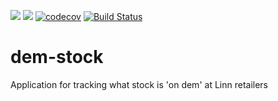 [![](https://images.microbadger.com/badges/image/linn/dem-stock.svg)](https://microbadger.com/images/linn/dem-stock "Get your own image badge on microbadger.com") [![](https://images.microbadger.com/badges/version/linn/dem-stock.svg)](https://microbadger.com/images/linn/dem-stock "Get your own version badge on microbadger.com")
[![codecov](https://codecov.io/gh/linn/dem-stock/branch/master/graph/badge.svg?token=zlSxkTS169)](https://codecov.io/gh/linn/dem-stock)
[![Build Status](https://travis-ci.org/linn/dem-stock.svg?branch=master)](https://travis-ci.org/linn/dem-stock)

# dem-stock
Application for tracking what stock is 'on dem' at Linn retailers
